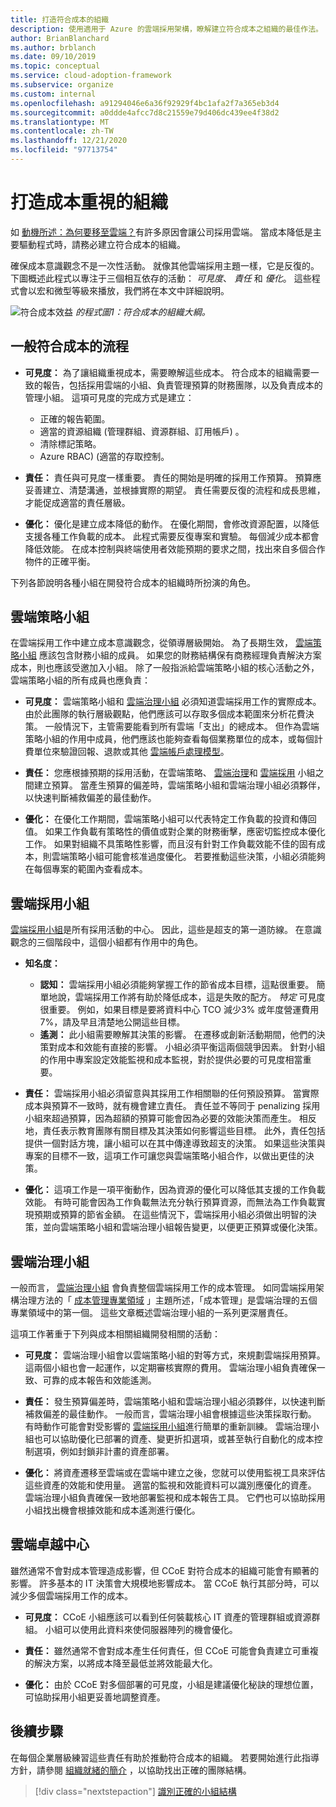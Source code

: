 ```yaml
---
title: 打造符合成本的組織
description: 使用適用于 Azure 的雲端採用架構，瞭解建立符合成本之組織的最佳作法。
author: BrianBlanchard
ms.author: brblanch
ms.date: 09/10/2019
ms.topic: conceptual
ms.service: cloud-adoption-framework
ms.subservice: organize
ms.custom: internal
ms.openlocfilehash: a91294046e6a36f92929f4bc1afa2f7a365eb3d4
ms.sourcegitcommit: a0ddde4afcc7d8c21559e79d406dc439ee4f38d2
ms.translationtype: MT
ms.contentlocale: zh-TW
ms.lasthandoff: 12/21/2020
ms.locfileid: "97713754"
---
```

# <a name="build-a-cost-conscious-organization"></a>打造成本重視的組織

如 [動機所述：為何要移至雲端？](../strategy/motivations.md)有許多原因會讓公司採用雲端。 當成本降低是主要驅動程式時，請務必建立符合成本的組織。

確保成本意識觀念不是一次性活動。 就像其他雲端採用主題一樣，它是反復的。 下圖概述此程式以專注于三個相互依存的活動： _可見度_、 _責任_ 和 _優化_。 這些程式會以宏和微型等級來播放，我們將在本文中詳細說明。

![符合成本效益 ](../_images/ready/cost-optimization-process.png)
 _的程式圖1：符合成本的組織大綱。_

## <a name="general-cost-conscious-processes"></a>一般符合成本的流程

- **可見度：** 為了讓組織重視成本，需要瞭解這些成本。 符合成本的組織需要一致的報告，包括採用雲端的小組、負責管理預算的財務團隊，以及負責成本的管理小組。 這項可見度的完成方式是建立：
  - 正確的報告範圍。
  - 適當的資源組織 (管理群組、資源群組、訂用帳戶) 。
  - 清除標記策略。
  - Azure RBAC)  (適當的存取控制。

- **責任：** 責任與可見度一樣重要。 責任的開始是明確的採用工作預算。 預算應妥善建立、清楚溝通，並根據實際的期望。 責任需要反復的流程和成長思維，才能促成適當的責任層級。

- **優化：** 優化是建立成本降低的動作。 在優化期間，會修改資源配置，以降低支援各種工作負載的成本。 此程式需要反復專案和實驗。 每個減少成本都會降低效能。 在成本控制與終端使用者效能預期的要求之間，找出來自多個合作物件的正確平衡。

下列各節說明各種小組在開發符合成本的組織時所扮演的角色。

## <a name="cloud-strategy-team"></a>雲端策略小組

在雲端採用工作中建立成本意識觀念，從領導層級開始。 為了長期生效， [雲端策略小組](./cloud-strategy.md) 應該包含財務小組的成員。 如果您的財務結構保有商務經理負責解決方案成本，則也應該受邀加入小組。 除了一般指派給雲端策略小組的核心活動之外，雲端策略小組的所有成員也應負責：

- **可見度：** 雲端策略小組和 [雲端治理小組](./cloud-governance.md) 必須知道雲端採用工作的實際成本。 由於此團隊的執行層級觀點，他們應該可以存取多個成本範圍來分析花費決策。 一般情況下，主管需要能看到所有雲端「支出」的總成本。 但作為雲端策略小組的作用中成員，他們應該也能夠查看每個業務單位的成本，或每個計費單位來驗證回報、退款或其他 [雲端帳戶處理模型](../strategy/cloud-accounting.md)。

- **責任：** 您應根據預期的採用活動，在雲端策略、 [雲端治理](./cloud-governance.md)和 [雲端採用](./cloud-adoption.md) 小組之間建立預算。 當產生預算的偏差時，雲端策略小組和雲端治理小組必須夥伴，以快速判斷補救偏差的最佳動作。

- **優化：** 在優化工作期間，雲端策略小組可以代表特定工作負載的投資和傳回值。 如果工作負載有策略性的價值或對企業的財務衝擊，應密切監控成本優化工作。 如果對組織不具策略性影響，而且沒有針對工作負載效能不佳的固有成本，則雲端策略小組可能會核准過度優化。 若要推動這些決策，小組必須能夠在每個專案的範圍內查看成本。

## <a name="cloud-adoption-team"></a>雲端採用小組

[雲端採用小組](./cloud-adoption.md)是所有採用活動的中心。 因此，這些是超支的第一道防線。 在意識觀念的三個階段中，這個小組都有作用中的角色。

- **知名度：**

  - **認知：** 雲端採用小組必須能夠掌握工作的節省成本目標，這點很重要。 簡單地說，雲端採用工作將有助於降低成本，這是失敗的配方。 _特定_ 可見度很重要。 例如，如果目標是要將資料中心 TCO 減少3% 或年度營運費用7%，請及早且清楚地公開這些目標。
  - **遙測：** 此小組需要瞭解其決策的影響。 在遷移或創新活動期間，他們的決策對成本和效能有直接的影響。 小組必須平衡這兩個競爭因素。 針對小組的作用中專案設定效能監視和成本監視，對於提供必要的可見度相當重要。

- **責任：** 雲端採用小組必須留意與其採用工作相關聯的任何預設預算。 當實際成本與預算不一致時，就有機會建立責任。 責任並不等同于 penalizing 採用小組來超過預算，因為超額的預算可能會因為必要的效能決策而產生。 相反地，責任表示教育團隊有關目標及其決策如何影響這些目標。 此外，責任包括提供一個對話方塊，讓小組可以在其中傳達導致超支的決策。 如果這些決策與專案的目標不一致，這項工作可讓您與雲端策略小組合作，以做出更佳的決策。

- **優化：** 這項工作是一項平衡動作，因為資源的優化可以降低其支援的工作負載效能。 有時可能會因為工作負載無法充分執行預算資源，而無法為工作負載實現預期或預算的節省金額。 在這些情況下，雲端採用小組必須做出明智的決策，並向雲端策略小組和雲端治理小組報告變更，以便更正預算或優化決策。

## <a name="cloud-governance-team"></a>雲端治理小組

一般而言， [雲端治理小組](./cloud-governance.md) 會負責整個雲端採用工作的成本管理。 如同雲端採用架構治理方法的「 [成本管理專業領域](../govern/cost-management/index.md) 」主題所述，「成本管理」是雲端治理的五個專業領域中的第一個。 這些文章概述雲端治理小組的一系列更深層責任。

這項工作著重于下列與成本相關組織開發相關的活動：

- **可見度：** 雲端治理小組會以雲端策略小組的對等方式，來規劃雲端採用預算。 這兩個小組也會一起運作，以定期審核實際的費用。 雲端治理小組負責確保一致、可靠的成本報告和效能遙測。

- **責任：** 發生預算偏差時，雲端策略小組和雲端治理小組必須夥伴，以快速判斷補救偏差的最佳動作。 一般而言，雲端治理小組會根據這些決策採取行動。 有時動作可能會對受影響的 [雲端採用小組](./cloud-adoption.md)進行簡單的重新訓練。 雲端治理小組也可以協助優化已部署的資產、變更折扣選項，或甚至執行自動化的成本控制選項，例如封鎖非計畫的資產部署。

- **優化：** 將資產遷移至雲端或在雲端中建立之後，您就可以使用監視工具來評估這些資產的效能和使用量。 適當的監視和效能資料可以識別應優化的資產。 雲端治理小組負責確保一致地部署監視和成本報告工具。 它們也可以協助採用小組找出機會根據效能和成本遙測進行優化。

## <a name="cloud-center-of-excellence"></a>雲端卓越中心

雖然通常不會對成本管理造成影響，但 CCoE 對符合成本的組織可能會有顯著的影響。 許多基本的 IT 決策會大規模地影響成本。 當 CCoE 執行其部分時，可以減少多個雲端採用工作的成本。

- **可見度：** CCoE 小組應該可以看到任何裝載核心 IT 資產的管理群組或資源群組。 小組可以使用此資料來使伺服器陣列的機會優化。

- **責任：** 雖然通常不會對成本產生任何責任，但 CCoE 可能會負責建立可重複的解決方案，以將成本降至最低並將效能最大化。

- **優化：** 由於 CCoE 對多個部署的可見度，小組是建議優化秘訣的理想位置，可協助採用小組更妥善地調整資產。

## <a name="next-steps"></a>後續步驟

在每個企業層級練習這些責任有助於推動符合成本的組織。 若要開始進行此指導方針，請參閱 [組織就緒的簡介](./index.md) ，以協助找出正確的團隊結構。

> [!div class="nextstepaction"]
> [識別正確的小組結構](./index.md)

